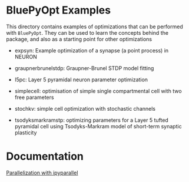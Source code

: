 # BluePyOpt Examples

This directory contains examples of optimizations that can be performed with `BluePyOpt`.
They can be used to learn the concepts behind the package, and also as a starting point for other optimizations

* expsyn: Example optimization of a synapse (a point process) in NEURON

* graupnerbrunelstdp: Graupner-Brunel STDP model fitting

* l5pc: Layer 5 pyramidal neuron parameter optimization

* simplecell: optimisation of simple single compartmental cell with two free parameters

* stochkv: simple cell optimization with stochastic channels

* tsodyksmarkramstp: optimizing parameters for a Layer 5 tufted pyramidal cell using Tsodyks-Markram model of short-term synaptic plasticity

# Documentation

[Parallelization with ipyparallel](BluePyOpt-ipyparallel.md)
